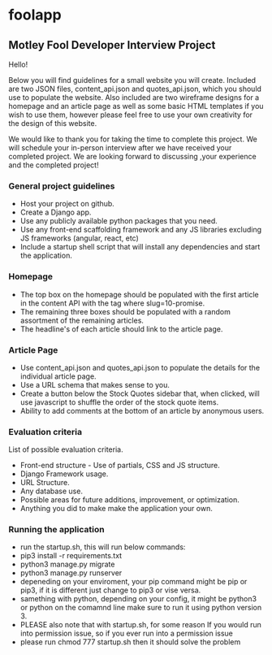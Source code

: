 # foolapp
## Motley Fool Developer Interview Project

Hello!

Below you will find guidelines for a small website you will create. Included are two JSON files, content_api.json and quotes_api.json, which you should use to populate the website. Also included are two wireframe designs for a homepage and an article page as well as some basic HTML templates if you wish to use them, however please feel free to use your own creativity for the design of this website.

We would like to thank you for taking the time to complete this project. We will schedule your in-person interview after we have received your completed project. We are looking forward to discussing ,your experience and the completed project!

### General project guidelines
* Host your project on github.
* Create a Django app.
* Use any publicly available python packages that you need.
* Use any front-end scaffolding framework and any JS libraries excluding JS frameworks (angular, react, etc) 
* Include a startup shell script that will install any dependencies and start the application.

### Homepage
* The top box on the homepage should be populated with the first article in the content API with the tag where slug=10-promise.
* The remaining three boxes should be populated with a random assortment of the remaining articles. 
* The headline's of each article should link to the article page.

### Article Page
* Use content_api.json and quotes_api.json to populate the details for the individual article page.
* Use a URL schema that makes sense to you.
* Create a button below the Stock Quotes sidebar that, when clicked, will use javascript to shuffle the order of the stock quote 
items.
* Ability to add comments at the bottom of an article by anonymous users.

### Evaluation criteria
List of possible evaluation criteria.
* Front-end structure - Use of partials, CSS and JS structure.
* Django Framework usage.
* URL Structure.
* Any database use.
* Possible areas for future additions, improvement, or optimization.
* Anything you did to make make the application your own.


### Running the application
* run the startup.sh, this will run below commands: 
* pip3 install -r requirements.txt 
* python3 manage.py migrate
* python3 manage.py runserver
* depeneding on your enviroment, your pip command might be pip or pip3, if it is different just change to pip3 or vise versa.
* samething with python, depending on your config, it might be python3 or python on the comamnd line make sure to run it using python version 3.  
* PLEASE also note that with startup.sh, for some reason If you would run into permission issue, so if you ever run into a permission issue
* please run chmod 777 startup.sh then it should solve the problem





